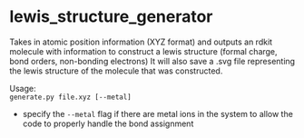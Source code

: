 # lewis_structure_generator

Takes in atomic position information (XYZ format) and outputs an rdkit molecule with information to construct a lewis structure (formal charge, bond orders, non-bonding electrons)
It will also save a .svg file representing the lewis structure of the molecule that was constructed.

Usage:\
`generate.py file.xyz [--metal]`

- specify the `--metal` flag if there are metal ions in the system to allow the code to properly handle the bond assignment
